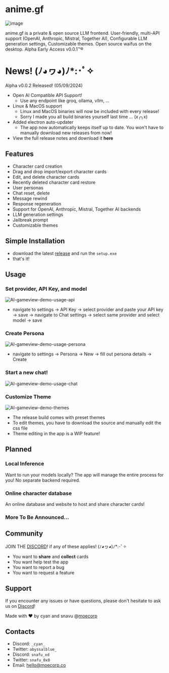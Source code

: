 # anime.gf

![image](https://github.com/cyanff/anime.gf/assets/42996044/306d1caf-d6ec-4370-92f6-2328de3a8956)

anime.gf is a private & open source LLM frontend.
User-friendly, multi-API support (OpenAI, Anthropic, Mistral, Together AI), Configurable LLM generation settings, Customizable themes.
Open source waifus on the desktop. Alpha Early Access v0.0.1™®

# News! (ﾉ◕ヮ◕)ﾉ\*:･ﾟ✧

Alpha v0.0.2 Released! (05/09/2024)

- Open AI Compatible API Support!
  - Use any endpoint like groq, ollama, vllm, ...
- Linux & MacOS support
  - Linux and MacOS binaries will now be included with every release!
  - Sorry I made you all build binaries yourself last time ... (x╭╮x)
- Added electron auto-updater
  - The app now automatically keeps itself up to date. You won't have to manually download new releases from now!
- View the full release notes and download it **here**

## Features

- Character card creation
- Drag and drop import/export character cards
- Edit, and delete character cards
- Recently deleted character card restore
- User personas
- Chat reset, delete
- Message rewind
- Response regeneration
- Support for OpenAI, Anthropic, Mistral, Together AI backends
- LLM generation settings
- Jailbreak prompt
- Customizable themes

## Simple Installation

- download the latest [release](https://github.com/cyanff/anime.gf/releases) and run the `setup.exe`
- that's it!

## Usage

### Set provider, API Key, and model

![AI-gameview-demo-usage-api](https://github.com/cyanff/anime.gf/assets/42996044/9b57af93-39c8-4f5d-90a5-2a63a8d3ca16)

- navigate to settings -> API Key -> select provider and paste your API key -> save -> navigate to Chat settings -> select same provider and select model -> save

### Create Persona

![AI-gameview-demo-usage-persona](https://github.com/cyanff/anime.gf/assets/42996044/6deb1a5c-f674-4722-8eaf-93d19e57d434)

- navigate to settings -> Persona -> New -> fill out persona details -> Create

### Start a new chat!

![AI-gameview-demo-usage-chat](https://github.com/cyanff/anime.gf/assets/42996044/20aee910-ac04-4f17-b216-2fd0ec9f30bc)

### Customize Theme

![AI-gameview-demo-themes](https://github.com/cyanff/anime.gf/assets/42996044/b55a2d25-d5db-4d36-a5ba-53ead90fc069)

- The release build comes with preset themes
- To edit themes, you have to download the source and manually edit the css file
- Theme editing in the app is a WIP feature!

## Planned

### Local Inference

Want to run your models locally? The app will manage the entire process for you!
No separate backend required.

### Online character database

An online database and website to host and share character cards!

### More To Be Announced...

## Community

JOIN THE [DISCORD](https://discord.gg/CNGAZrahmA)! if any of these applies! (ﾉ◕ヮ◕)ﾉ\*:･ﾟ✧

- You want to **share** and **collect** cards
- You want help test the app
- You want to report a bug
- You want to request a feature

## Support

If you encounter any issues or have questions, please don't hesitate to ask us on [Discord](https://discord.gg/CNGAZrahmA)!

Made with ❤️ by cyan and snavu @[moecorp](https://www.anime.gf/)

## Contacts

- Discord: `_cyan_`
- Twitter: `abyssalblue_`
- Discord: `snafu_xd`
- Twitter: `snafu_0x0`
- Email: hello@moecorp.co
